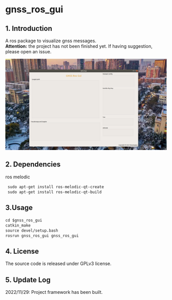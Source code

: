 # gnss_ros_gui
## 1. Introduction
A ros package to visualize gnss messages.  
**Attention:**  the project has not been finished yet. If  having suggestion, please open an issue.

![](./pci/ui.png)
## 2. Dependencies
ros melodic  
```
 sudo apt-get install ros-melodic-qt-create
 sudo apt-get install ros-melodic-qt-build
```


## 3.Usage
```
cd $gnss_ros_gui  
catkin_make   
source devel/setup.bash  
rosrun gnss_ros_gui gnss_ros_gui
```

## 4. License
The source code is released under GPLv3 license.


## 5. Update Log
2022/11/29: Project framework has been built.
